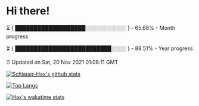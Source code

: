 # Hi there!

⏳ { ███████████████████░░░░░░░░░░░ } - 65.68% - Month progress

⏳ { ██████████████████████████░░░░ } - 88.51% - Year progress

⏰ Updated on Sat, 20 Nov 2021 01:08:11 GMT


[![Schlauer-Hax's github stats](https://github-readme-stats.vercel.app/api?username=Schlauer-Hax&show_icons=true&theme=dark&count_private=true)](https://github.com/Schlauer-Hax)


[![Top Langs](https://github-readme-stats.vercel.app/api/top-langs/?username=Schlauer-Hax&layout=compact&theme=dark)](https://github.com/Schlauer-Hax?tab=repositories)


[![Hax's wakatime stats](https://github-readme-stats.vercel.app/api/wakatime?username=Hax&theme=dark)](https://wakatime.com/@Hax)

